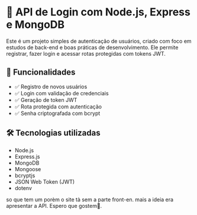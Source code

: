 # 🔐 API de Login com Node.js, Express e MongoDB

Este é um projeto simples de autenticação de usuários, criado com foco em estudos de back-end e boas práticas de desenvolvimento. Ele permite registrar, fazer login e acessar rotas protegidas com tokens JWT.

## 🚀 Funcionalidades

- ✅ Registro de novos usuários
- ✅ Login com validação de credenciais
- ✅ Geração de token JWT
- ✅ Rota protegida com autenticação
- ✅ Senha criptografada com bcrypt

## 🛠️ Tecnologias utilizadas

- Node.js
- Express.js
- MongoDB
- Mongoose
- bcryptjs
- JSON Web Token (JWT)
- dotenv

so que tem um porèm o site tà sem a parte front-en. mais a ideia era apresentar a API. 
Espero que gostem🫡.